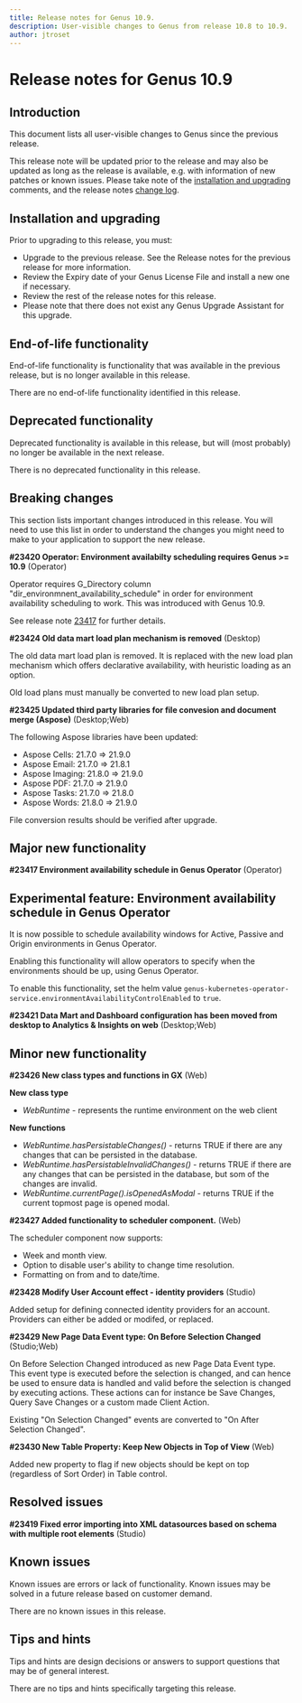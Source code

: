```yaml
---
title: Release notes for Genus 10.9.
description: User-visible changes to Genus from release 10.8 to 10.9.
author: jtroset
---
```


# Release notes for Genus 10.9

## Introduction

This document lists all user-visible changes to Genus since the previous release.

This release note will be updated prior to the release and may also be updated as long as the release is available, e.g. with information of new patches or known issues. Please take note of the [installation and upgrading](#installation-and-upgrading) comments, and the release notes [change log](#change-log).

## Installation and upgrading

Prior to upgrading to this release, you must:

- Upgrade to the previous release. See the Release notes for the previous release for more information.
- Review the Expiry date of your Genus License File and install a new one if necessary.
- Review the rest of the release notes for this release.
- Please note that there does not exist any Genus Upgrade Assistant for this upgrade.

<!--rntype01-start INSTALLATION / UPGRADE. DO NOT CHANGE THESE TAGS. ANY CHANGES BELOW WILL BE OVERWRITTEN.-->

<!--rntype01-end   INSTALLATION / UPGRADE. DO NOT CHANGE THESE TAGS. ANY CHANGES ABOVE WILL BE OVERWRITTEN.-->
<!-- release note type 2 is missing. That's ok.-->

## End-of-life functionality

End-of-life functionality is functionality that was available in the previous release, but is no longer available in this release.
<!--rntype03-start END-OF-LIFE. DO NOT CHANGE THESE TAGS. ANY CHANGES BELOW WILL BE OVERWRITTEN.-->
There are no end-of-life functionality identified in this release.
<!--rntype03-end   END-OF-LIFE. DO NOT CHANGE THESE TAGS. ANY CHANGES ABOVE WILL BE OVERWRITTEN.-->
## Deprecated functionality

Deprecated functionality is available in this release, but will (most probably) no longer be available in the next release.
<!--rntype04-start DEPRECATED. DO NOT CHANGE THESE TAGS. ANY CHANGES BELOW WILL BE OVERWRITTEN.-->
There is no deprecated functionality in this release.
<!--rntype04-end   DEPRECATED. DO NOT CHANGE THESE TAGS. ANY CHANGES ABOVE WILL BE OVERWRITTEN.-->
## Breaking changes

This section lists important changes introduced in this release. You will need to use this list in order to understand the changes you might need to make to your application to support the new release.
<!--rntype05-start BREAKING. DO NOT CHANGE THESE TAGS. ANY CHANGES BELOW WILL BE OVERWRITTEN.-->
<!--ID 7a9ddada-209e-4359-af51-77cce5467116 -->
**#23420 Operator: Environment availabilty scheduling requires Genus >= 10.9** (Operator)

Operator requires G_Directory column "dir_environmnent_availability_schedule" in order for environment availability scheduling to work. This was introduced with Genus 10.9.

See release note  [23417](genuslink:https://actio.genus.net/--/?LinkType=OpenLink&Version=1&Verb=open&ClassId=40891110&ObjectId=37931e20-9adc-4611-bfaf-8ae8042c19bf&DisplayName=23417%2010.9%20Environment%20availability%20schedule%20in%20Genus%20Operator) for further details.

<!--ID 7c2836f8-2b3c-49dc-ae15-9247fa6f8cab -->
**#23424 Old data mart load plan mechanism is removed** (Desktop)

The old data mart load plan is removed. It is replaced with the new load plan mechanism which offers declarative availability, with heuristic loading as an option.

Old load plans must manually be converted to new load plan setup.

<!--ID 1da83dd2-e7ef-4b10-9250-139c07c0f579 -->
**#23425 Updated third party libraries for file convesion and document merge (Aspose)** (Desktop;Web)

The following Aspose libraries have been updated:

- Aspose Cells: 21.7.0 => 21.9.0
- Aspose Email: 21.7.0 => 21.8.1
- Aspose Imaging: 21.8.0 => 21.9.0
- Aspose PDF: 21.7.0 => 21.9.0
- Aspose Tasks: 21.7.0 => 21.8.0
- Aspose Words: 21.8.0 => 21.9.0

File conversion results should be verified after upgrade.

<!--rntype05-end   BREAKING. DO NOT CHANGE THESE TAGS. ANY CHANGES ABOVE WILL BE OVERWRITTEN.-->
## Major new functionality
<!--rntype06-start MAJOR. DO NOT CHANGE THESE TAGS. ANY CHANGES BELOW WILL BE OVERWRITTEN.-->
<!--ID 37931e20-9adc-4611-bfaf-8ae8042c19bf -->
**#23417 Environment availability schedule in Genus Operator** (Operator)

## **Experimental feature**: Environment availability schedule in Genus Operator
It is now possible to schedule availability windows for Active, Passive and Origin environments in Genus Operator. 

Enabling this functionality will allow operators to specify when the environments should be up, using Genus Operator.

To enable this functionality, set the helm value ``genus-kubernetes-operator-service.environmentAvailabilityControlEnabled`` to ``true``.

<!--ID 75eca5e4-1cc0-4420-842e-3fcaa101ecf6 -->
**#23421 Data Mart and Dashboard configuration has been moved from desktop to Analytics & Insights on web** (Desktop;Web)

<!--rntype06-end   MAJOR. DO NOT CHANGE THESE TAGS. ANY CHANGES ABOVE WILL BE OVERWRITTEN.-->
## Minor new functionality
<!--rntype07-start MINOR. DO NOT CHANGE THESE TAGS. ANY CHANGES BELOW WILL BE OVERWRITTEN.-->
<!--ID c80f6f37-9bac-4177-9b76-f79e927614e1 -->
**#23426 New class types and functions in GX** (Web)

**New class type**

- *WebRuntime* - represents the runtime environment on the web client

**New functions**

- *WebRuntime.hasPersistableChanges()* - returns TRUE if there are any changes that can be persisted in the database.
- *WebRuntime.hasPersistableInvalidChanges()* - returns TRUE if there are any changes that can be persisted in the database, but som of the changes are invalid.
- *WebRuntime.currentPage().isOpenedAsModal* - returns TRUE if the current topmost page is opened modal.

<!--ID d680bfbc-0b39-43c9-8e6d-cbb03d983b84 -->
**#23427 Added functionality to scheduler component.** (Web)

The scheduler component now supports:
- Week and month view.
- Option to disable user's ability to change time resolution.
- Formatting on from and to date/time.

<!--ID cfdfb685-66a1-4d31-8610-81c4316c2eb3 -->
**#23428 Modify User Account effect - identity providers** (Studio)

Added setup for defining connected identity providers for an account. Providers can either be added or modifed, or replaced.

<!--ID 70abe90c-6214-418b-a52a-0199651c2fa0 -->
**#23429 New Page Data Event type: On Before Selection Changed** (Studio;Web)

On Before Selection Changed introduced as new Page Data Event type. This event type is executed before the selection is changed, and can hence be used to ensure data is handled and valid before the selection is changed by executing actions. These actions can for instance be Save Changes, Query Save Changes or a custom made Client Action.

Existing "On Selection Changed" events are converted to "On After Selection Changed".

<!--ID ee92872c-7f21-4c9f-a005-8678a4b5b2e3 -->
**#23430 New Table Property: Keep New Objects in Top of View** (Web)

Added new property to flag if new objects should be kept on top (regardless of Sort Order) in Table control.

<!--rntype07-end   MINOR. DO NOT CHANGE THESE TAGS. ANY CHANGES ABOVE WILL BE OVERWRITTEN.-->
## Resolved issues
<!--rntype08-start RESOLVED ISSUES. DO NOT CHANGE THESE TAGS. ANY CHANGES BELOW WILL BE OVERWRITTEN.-->
<!--ID 5a3883e6-90e2-4424-b3a5-18ddbf2bc0cc -->
**#23419 Fixed error importing into XML datasources based on schema with multiple root elements** (Studio)

<!--rntype08-end   RESOLVED ISSUES. DO NOT CHANGE THESE TAGS. ANY CHANGES ABOVE WILL BE OVERWRITTEN.-->
## Known issues

Known issues are errors or lack of functionality. Known issues may be solved in a future release based on customer demand.
<!--rntype09-start KNOWN ISSUES. DO NOT CHANGE THESE TAGS. ANY CHANGES BELOW WILL BE OVERWRITTEN.-->
There are no known issues in this release.
<!--rntype09-end   KNOWN ISSUES. DO NOT CHANGE THESE TAGS. ANY CHANGES ABOVE WILL BE OVERWRITTEN.-->
## Tips and hints

Tips and hints are design decisions or answers to support questions that may be of general interest.

There are no tips and hints specifically targeting this release.
<!--changelog CHANGELOG. DO NOT CHANGE THIS TAG. ANY CHANGES BELOW WILL BE DELETED.-->
